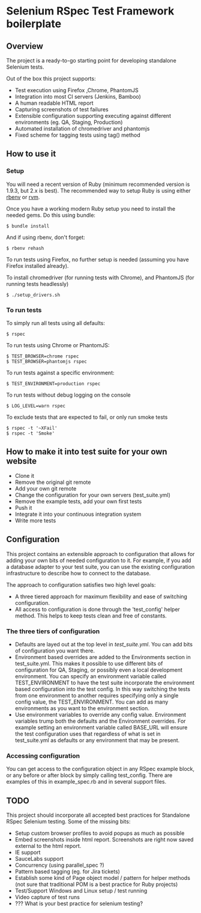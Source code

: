 Selenium RSpec Test Framework boilerplate
=========================================

Overview
--------
The project is a ready-to-go starting point for developing standalone Selenium tests.

Out of the box this project supports:

* Test execution using Firefox ,Chrome, PhantomJS
* Integration into most CI servers (Jenkins, Bamboo)
* A human readable HTML report
* Capturing screenshots of test failures
* Extensible configuration supporting executing against different environments (eg. QA, Staging, Production)
* Automated installation of chromedriver and phantomjs
* Fixed scheme for tagging tests using tag() method


How to use it
-------------

### Setup

You will need a recent version of Ruby (minimum recommended version is 1.9.3, but 2.x is best). The recommended way to setup Ruby is using either [rbenv](https://github.com/sstephenson/rbenv) or [rvm](https://rvm.io/).

Once you have a working modern Ruby setup you need to install the needed gems. Do this using bundle:

    $ bundle install

And if using rbenv, don't forget:

    $ rbenv rehash

To run tests using Firefox, no further setup is needed (assuming you have Firefox installed already).

To install chromedriver (for running tests with Chrome), and PhantomJS (for running tests headlessly)

    $ ./setup_drivers.sh


### To run tests

To simply run all tests using all defaults:

    $ rspec

To run tests using Chrome or PhantomJS:

    $ TEST_BROWSER=chrome rspec
    $ TEST_BROWSER=phantomjs rspec

To run tests against a specific environment:

    $ TEST_ENVIRONMENT=production rspec

To run tests without debug logging on the console

    $ LOG_LEVEL=warn rspec

To exclude tests that are expected to fail, or only run smoke tests

    $ rspec -t '~XFail'
    $ rspec -t 'Smoke'


How to make it into test suite for your own website
---------------------------------------------------

* Clone it
* Remove the original git remote
* Add your own git remote
* Change the configuration for your own servers (test_suite.yml)
* Remove the example tests, add your own first tests
* Push it
* Integrate it into your continuous integration system
* Write more tests


Configuration
-------------

This project contains an extensible approach to configuration that allows for adding your own bits
of needed configuration to it.  For example, if you add a database adapter to your test suite, you
can use the existing configuration infrastructure to describe how to connect to the database.

The approach to configuration satisfies two high level goals:

* A three tiered approach for maximum flexibility and ease of switching configuration.
* All access to configuration is done through the 'test_config' helper method.  This helps to keep tests
clean and free of constants.


### The three tiers of configuration

* Defaults are layed out at the top level in *test_suite.yml*.  You can add bits of configuration you want there.
* Environment based overrides are added to the Environments section in test_suite.yml.  This makes it possible
  to use different bits of configuration for QA, Staging, or possibly even a local development environment.
  You can specify an environment variable called TEST_ENVIRONMENT to have the test suite incorporate the environment based
  configuration into the test config.  In this way switching the tests from one environment to another requires specifying
  only a single config value, the TEST_ENVIRONMENT.  You can add as many environments as you want to the environment section.
* Use environment variables to override any config value.  Environment variables trump both the defaults and the Environment
  overrides.  For example setting an environment variable called BASE_URL will ensure the test configuration uses that
  regardless of what is set in test_suite.yml as defaults or any environment that may be present.

### Accessing configuration

You can get access to the configuration object in any RSpec example block, or any before or after block by simply calling test_config.
There are examples of this in example_spec.rb and in several support files.


TODO
----
This project should incorporate all accepted best practices for Standalone RSpec Selenium testing.
Some of the missing bits:

* Setup custom browser profiles to avoid popups as much as possible
* Embed screenshots inside html report.  Screenshots are right now saved external to the html report.
* IE support
* SauceLabs support
* Concurrency (using parallel_spec ?)
* Pattern based tagging (eg. for Jira tickets)
* Establish some kind of Page object model / pattern for helper methods (not sure that traditional POM is a best practice for Ruby projects)
* Test/Support Windows and Linux setup / test running
* Video capture of test runs
* ??? What is your best practice for selenium testing?

